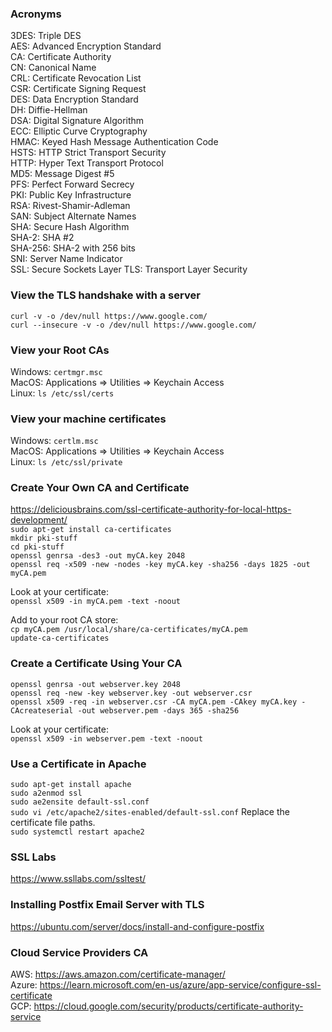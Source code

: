### Acronyms

3DES: Triple DES  
AES: Advanced Encryption Standard  
CA: Certificate Authority  
CN: Canonical Name  
CRL: Certificate Revocation List  
CSR: Certificate Signing Request  
DES: Data Encryption Standard  
DH: Diffie-Hellman  
DSA: Digital Signature Algorithm  
ECC: Elliptic Curve Cryptography  
HMAC: Keyed Hash Message Authentication Code  
HSTS: HTTP Strict Transport Security  
HTTP: Hyper Text Transport Protocol  
MD5: Message Digest #5  
PFS: Perfect Forward Secrecy  
PKI: Public Key Infrastructure  
RSA: Rivest-Shamir-Adleman  
SAN: Subject Alternate Names  
SHA: Secure Hash Algorithm  
SHA-2: SHA #2  
SHA-256: SHA-2 with 256 bits  
SNI: Server Name Indicator  
SSL: Secure Sockets Layer
TLS: Transport Layer Security  


### View the TLS handshake with a server
`curl -v -o /dev/null https://www.google.com/`  
`curl --insecure -v -o /dev/null https://www.google.com/`  

### View your Root CAs
Windows: `certmgr.msc`  
MacOS: Applications => Utilities => Keychain Access  
Linux: `ls /etc/ssl/certs`  

### View your machine certificates
Windows: `certlm.msc`  
MacOS: Applications => Utilities => Keychain Access  
Linux: `ls /etc/ssl/private`  

### Create Your Own CA and Certificate
https://deliciousbrains.com/ssl-certificate-authority-for-local-https-development/  
`sudo apt-get install ca-certificates`  
`mkdir pki-stuff`  
`cd pki-stuff`  
`openssl genrsa -des3 -out myCA.key 2048`  
`openssl req -x509 -new -nodes -key myCA.key -sha256 -days 1825 -out myCA.pem`

Look at your certificate:  
`openssl x509 -in myCA.pem -text -noout`

Add to your root CA store:  
`cp myCA.pem /usr/local/share/ca-certificates/myCA.pem`  
`update-ca-certificates`  


### Create a Certificate Using Your CA
`openssl genrsa -out webserver.key 2048`  
`openssl req -new -key webserver.key -out webserver.csr`  
`openssl x509 -req -in webserver.csr -CA myCA.pem -CAkey myCA.key -CAcreateserial -out webserver.pem -days 365 -sha256`  

Look at your certificate:  
`openssl x509 -in webserver.pem -text -noout `

### Use a Certificate in Apache
`sudo apt-get install apache`  
`sudo a2enmod ssl`  
`sudo ae2ensite default-ssl.conf`  
`sudo vi /etc/apache2/sites-enabled/default-ssl.conf` 
Replace the certificate file paths.  
`sudo systemctl restart apache2`


### SSL Labs

https://www.ssllabs.com/ssltest/  

### Installing Postfix Email Server with TLS
https://ubuntu.com/server/docs/install-and-configure-postfix


### Cloud Service Providers CA

AWS: https://aws.amazon.com/certificate-manager/  
Azure: https://learn.microsoft.com/en-us/azure/app-service/configure-ssl-certificate  
GCP: https://cloud.google.com/security/products/certificate-authority-service







